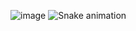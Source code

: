 

![image](https://github.com/Nobre7/Nobre7/assets/148356985/7c00afe4-3101-4ce5-948a-f807be2122e2)
![Snake animation](https://github.com/seu-usuário-aqui/seu-usuário-aqui/blob/output/github-contribution-grid-snake.svg)
